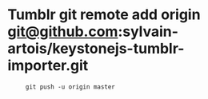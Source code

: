# Tumblr git remote add origin git@github.com:sylvain-artois/keystonejs-tumblr-importer.git
         git push -u origin master